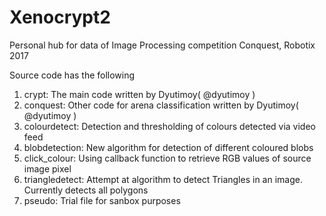 # Xenocrypt2
Personal hub for data of Image Processing competition Conquest, Robotix 2017

Source code has the following
1. crypt: The main code written by Dyutimoy( @dyutimoy )
2. conquest: Other code for arena classification written by Dyutimoy( @dyutimoy )
3. colourdetect: Detection and thresholding of colours detected via video feed
4. blobdetection: New algorithm for detection of different coloured blobs
5. click_colour: Using callback function to retrieve RGB values of source image pixel
6. triangledetect: Attempt at algorithm to detect Triangles in an image. Currently detects all polygons
7. pseudo: Trial file for sanbox purposes

